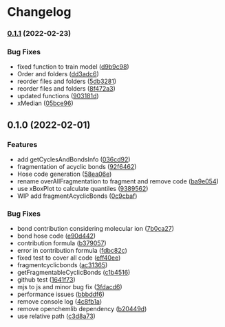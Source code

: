 # Changelog

### [0.1.1](https://www.github.com/cheminfo/mass-fragmentation/compare/v0.1.0...v0.1.1) (2022-02-23)


### Bug Fixes

* fixed function to train model ([d9b9c98](https://www.github.com/cheminfo/mass-fragmentation/commit/d9b9c98b6e069708a292108aa325285256f4202b))
* Order and folders ([dd3adc6](https://www.github.com/cheminfo/mass-fragmentation/commit/dd3adc6096bf09e91c3e6b5cac9193358b76da15))
* reorder files and folders ([5db3281](https://www.github.com/cheminfo/mass-fragmentation/commit/5db3281625d0d8f52475ac599a55d260016afb4b))
* reorder files and folders ([8f472a3](https://www.github.com/cheminfo/mass-fragmentation/commit/8f472a34dd3b52318e347f275f69792e62c30e3b))
* updated functions ([903181d](https://www.github.com/cheminfo/mass-fragmentation/commit/903181dedcf7235a1a664567bb9fbfc2a0d3c8b5))
* xMedian ([05bce96](https://www.github.com/cheminfo/mass-fragmentation/commit/05bce96b1e3f120954ff2ffbbcdcd98023545fa8))

## 0.1.0 (2022-02-01)


### Features

* add getCyclesAndBondsInfo ([036cd92](https://www.github.com/cheminfo/mass-fragmentation/commit/036cd92dbe752807c1f492a25ce96e5c4a078ff4))
* fragmentation of acyclic bonds ([92f6462](https://www.github.com/cheminfo/mass-fragmentation/commit/92f64622ea369500c91786798f84fbc49925701f))
* Hose code generation ([58ea06e](https://www.github.com/cheminfo/mass-fragmentation/commit/58ea06e740d4bf522708bcd774a96f6f9fb89d0f))
* rename overAllFragmentation to fragment and remove code ([ba9e054](https://www.github.com/cheminfo/mass-fragmentation/commit/ba9e0542ef06e995a061c72db40e89192f81f411))
* use xBoxPlot to calculate quantiles ([9389562](https://www.github.com/cheminfo/mass-fragmentation/commit/9389562e6795400e7e9a58b05b971aa12420aa85))
* WIP add fragmentAcyclicBonds ([0c9cbaf](https://www.github.com/cheminfo/mass-fragmentation/commit/0c9cbaf622ffd12097a3be0710f47ca194397cec))


### Bug Fixes

* bond contribution considering molecular ion ([7b0ca27](https://www.github.com/cheminfo/mass-fragmentation/commit/7b0ca27a9a29975ad1efbbba9d966f827f82ca1d))
* bond hose code ([e90d442](https://www.github.com/cheminfo/mass-fragmentation/commit/e90d442c0b5d2d6a6c72f26d88ff539bf15797b2))
* contribution formula ([b379057](https://www.github.com/cheminfo/mass-fragmentation/commit/b3790577f663b300bace0c640dfe835ba466a529))
* error in contribution formula ([fdbc82c](https://www.github.com/cheminfo/mass-fragmentation/commit/fdbc82c7fffe6886b42e2154aa33b41eeb51c556))
* fixed test to cover all code ([eff40ee](https://www.github.com/cheminfo/mass-fragmentation/commit/eff40ee4864635b6862d234895f9efe4eba07897))
* fragmentcyclicbonds ([ac31365](https://www.github.com/cheminfo/mass-fragmentation/commit/ac31365aaf153a351301bb7fa0bdf99c6d1975bd))
* getFragmentableCyclicBonds ([c1b4516](https://www.github.com/cheminfo/mass-fragmentation/commit/c1b45168714a7d65264194bcda4ea0993f9029d7))
* github test ([1641f73](https://www.github.com/cheminfo/mass-fragmentation/commit/1641f7393767abf469b1a1608902d143ac640880))
* mjs to js and minor bug fix ([3fdacd6](https://www.github.com/cheminfo/mass-fragmentation/commit/3fdacd6bd90a1bf3268822a64a8ae4c6e798ce7d))
* performance issues ([bbbddf6](https://www.github.com/cheminfo/mass-fragmentation/commit/bbbddf656eabc96c38e35b95d7795babc49784ff))
* remove console log ([4c8fb1a](https://www.github.com/cheminfo/mass-fragmentation/commit/4c8fb1ad49a402fe6f7740b55b0b7d7cd6fbe079))
* remove openchemlib dependency ([b20449d](https://www.github.com/cheminfo/mass-fragmentation/commit/b20449d96070f2758039f13627e4144bb020379d))
* use relative path ([c3d8a73](https://www.github.com/cheminfo/mass-fragmentation/commit/c3d8a7301d9a00cc9773b56c05dfb26a83c2b494))
